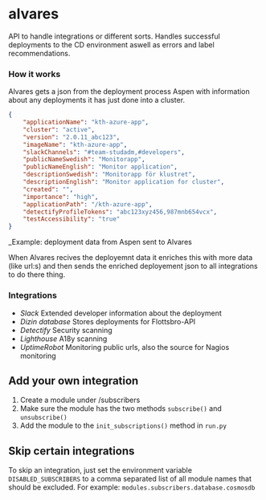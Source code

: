 # alvares

API to handle integrations or different sorts. Handles successful deployments to the CD environment aswell as errors and label recommendations.

### How it works
Alvares gets a json from the deployment process Aspen with information about any deployments it has just done into a cluster.

```json
{
    "applicationName": "kth-azure-app",
    "cluster": "active",
    "version": "2.0.11_abc123",
    "imageName": "kth-azure-app",
    "slackChannels": "#team-studadm,#developers",
    "publicNameSwedish": "Monitorapp",
    "publicNameEnglish": "Monitor application",
    "descriptionSwedish": "Monitorapp för klustret",
    "descriptionEnglish": "Monitor application for cluster",
    "created": "",
    "importance": "high",
    "applicationPath": "/kth-azure-app",
    "detectifyProfileTokens": "abc123xyz456,987mnb654vcx",
    "testAccessibility": "true"
}
```

_Example: deployment data from Aspen sent to Alvares

When Alvares recives the deployemnt data it enriches this with more data
(like url:s) and then sends the enriched deployement json to all integrations to do there thing.

### Integrations
- *Slack* Extended developer information about the deployment
- *Dizin database* Stores deployments for Flottsbro-API
- *Detectify* Security scanning
- *Lighthouse* A18y scanning
- *UptimeRobot* Monitoring public urls, also the source for Nagios monitoring

## Add your own integration

1) Create a module under /subscribers
2) Make sure the module has the two methods `subscribe()` and `unsubscribe()`
3) Add the module to the `init_subscriptions()` method in `run.py`

## Skip certain integrations

To skip an integration, just set the environment variable `DISABLED_SUBSCRIBERS` to a comma
separated list of all module names that should be excluded. For example:
`modules.subscribers.database.cosmosdb`
